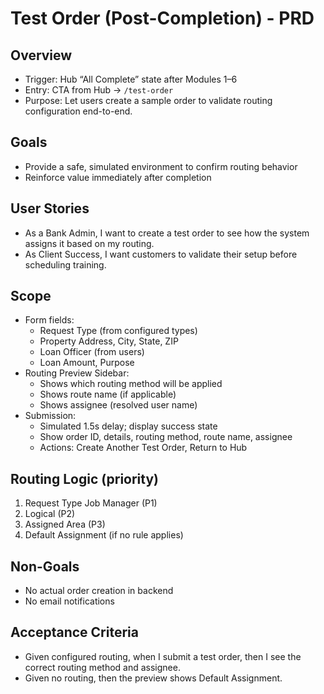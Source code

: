 # Test Order (Post-Completion) - PRD

## Overview
- Trigger: Hub “All Complete” state after Modules 1–6
- Entry: CTA from Hub → `/test-order`
- Purpose: Let users create a sample order to validate routing configuration end-to-end.

## Goals
- Provide a safe, simulated environment to confirm routing behavior
- Reinforce value immediately after completion

## User Stories
- As a Bank Admin, I want to create a test order to see how the system assigns it based on my routing.
- As Client Success, I want customers to validate their setup before scheduling training.

## Scope
- Form fields:
  - Request Type (from configured types)
  - Property Address, City, State, ZIP
  - Loan Officer (from users)
  - Loan Amount, Purpose
- Routing Preview Sidebar:
  - Shows which routing method will be applied
  - Shows route name (if applicable)
  - Shows assignee (resolved user name)
- Submission:
  - Simulated 1.5s delay; display success state
  - Show order ID, details, routing method, route name, assignee
  - Actions: Create Another Test Order, Return to Hub

## Routing Logic (priority)
1) Request Type Job Manager (P1)
2) Logical (P2)
3) Assigned Area (P3)
4) Default Assignment (if no rule applies)

## Non-Goals
- No actual order creation in backend
- No email notifications

## Acceptance Criteria
- Given configured routing, when I submit a test order, then I see the correct routing method and assignee.
- Given no routing, then the preview shows Default Assignment.
